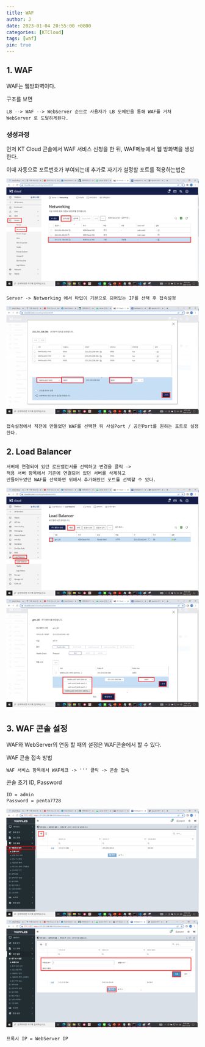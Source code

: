 ```yaml
---
title: WAF
author: J
date: 2023-01-04 20:55:00 +0800
categories: [KTCloud]
tags: [waf]
pin: true
---
```



## 1. WAF

WAF는 웹방화벽이다.

구조를 보면
```
LB --> WAF --> WebServer 순으로 사용자가 LB 도메인을 통해 WAF를 거쳐 WebServer 로 도달하게된다.
```
### 생성과정
먼저 KT Cloud 콘솔에서 WAF 서비스 신청을 한 뒤, WAF메뉴에서 웹 방화벽을 생성한다.

이때 자동으로 포트번호가 부여되는데 추가로 자기가 설정할 포트를 적용하는법은 

![img](/assets/img/favicons/WAFport1.png)

```
Server -> Networking 에서 타입이 기본으로 되어있는 IP를 선택 후 접속설정
```
![img](/assets/img/favicons/WAFport2.png)

```
접속설정에서 직전에 만들었던 WAF를 선택한 뒤 사설Port / 공인Port를 원하는 포트로 설정한다.
```

## 2. Load Balancer
```
서버에 연결되어 있던 로드밸런서를 선택하고 변경을 클릭 ->
적용 서버 항목에서 기존에 연결되어 있던 서버를 삭제하고
만들어두었던 WAF를 선택하면 위에서 추가해줬던 포트를 선택할 수 있다.
```
![img](/assets/img/favicons/WAFlb1.png)
![img](/assets/img/favicons/WAFlb2.png)


## 3. WAF 콘솔 설정

WAF와 WebServer의 연동 할 때의 설정은 WAF콘솔에서 할 수 있다.

WAF 콘솔 접속 방법
```
WAF 서비스 항목에서 WAF체크 -> ''' 클릭 -> 콘솔 접속
```
콘솔 초기 ID, Password
```
ID = admin
Password = penta7728
```
![img](/assets/img/favicons/WAFcon3.png)
![img](/assets/img/favicons/WAFcon4.png)

```
프록시 IP = WebServer IP
```